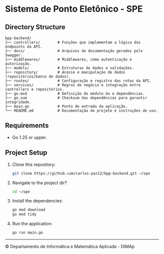 # Sistema de Ponto Eletônico - SPE




## Directory Structure

```
bpp-backend/
├── controllers/        # Funções que implementam a lógica dos endpoints da API.
├── docs/               # Arquivos de documentação gerados pelo Swagger.
├── middlewares/        # Middlewares, como autenticação e autorização.
├── models/             # Estruturas de dados e validações.
├── repository/         # Acesso e manipulação de dados (repositórios/banco de dados).
├── routes/             # Configuração e registro das rotas da API.
├── services/           # Regras de negócio e integração entre controllers e repositórios.
├── go.mod              # Definição do módulo Go e dependências.
├── go.sum              # Checksum das dependências para garantir integridade.
├── main.go             # Ponto de entrada da aplicação.
└── README.md           # Documentação do projeto e instruções de uso.
```



## Requirements

- Go 1.25 or upper.



## Project Setup

1. Clone this repository:

    ```sh
    git clone https://github.com/carlos-paz12/bpp-backend.git ~/spe
    ```

2. Navigate to the project dir?

    ```sh
    cd ~/spe
    ```

3. Install the dependencies:

    ```sh
    go mod download
    go mod tidy
    ```

4. Run the application:

    ```sh
    go run main.go
    ```



---

&copy; Departamento de Informática e Matemática Aplicada - DIMAp
